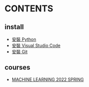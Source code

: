 # CONTENTS
## install
* [安裝 Python](https://github.com/GoldOrange261/Public-Note/blob/main/install/python.md)
* [安裝 Visual Studio Code](https://github.com/GoldOrange261/Public-Note/blob/main/install/vscode.md)
* [安裝 Git](https://github.com/GoldOrange261/Public-Note/blob/main/install/git.md)

## courses
* [MACHINE LEARNING 2022 SPRING](https://github.com/GoldOrange261/Public-Note/blob/main/courses/ML2022Spring/CONTANTS.md)